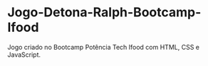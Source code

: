 # Jogo-Detona-Ralph-Bootcamp-Ifood
Jogo criado no Bootcamp Potência Tech Ifood com HTML, CSS e JavaScript.
